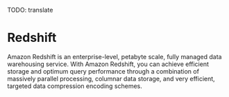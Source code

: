 TODO: translate

# Redshift

Amazon Redshift is an enterprise-level, petabyte scale, fully managed data warehousing service. With Amazon Redshift, you can achieve efficient storage and optimum query performance through a combination of massively parallel processing, columnar data storage, and very efficient, targeted data compression encoding schemes.
